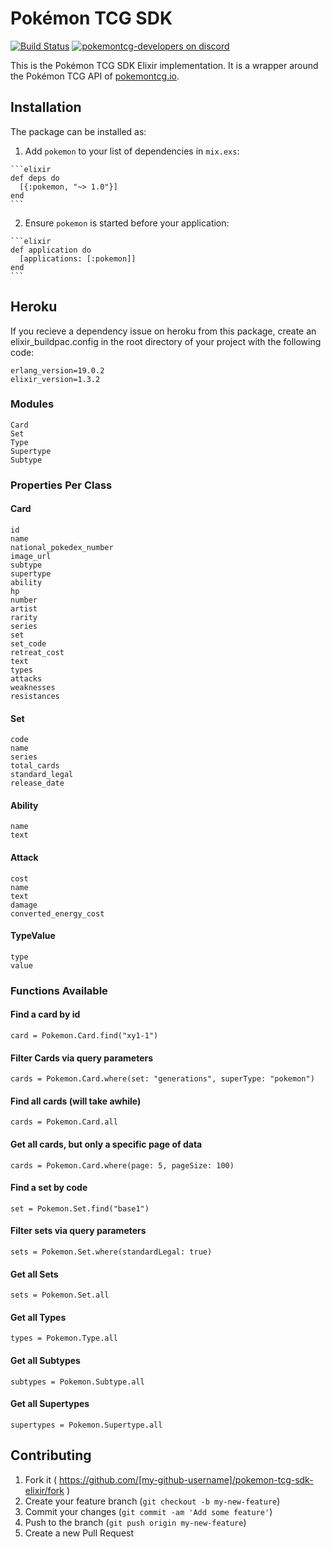 # Pokémon TCG SDK

[![Build Status](https://travis-ci.org/PokemonTCG/pokemon-tcg-sdk-elixir.svg?branch=master)](https://travis-ci.org/PokemonTCG/pokemon-tcg-sdk-elixir)
[![pokemontcg-developers on discord](https://img.shields.io/badge/discord-pokemontcg--developers-738bd7.svg)](https://discord.gg/bfKd3TQ)
<!-- [![Hex.pm](https://img.shields.io/hexpm/dt/plug.svg?maxAge=2592000)](https://hex.pm/packages/pokemon_tcg_sdk) -->
<!-- [![Code Climate](https://codeclimate.com/github/PokemonTCG/pokemon-tcg-sdk-elixir/badges/gpa.svg)](https://codeclimate.com/github/PokemonTCG/pokemon-tcg-sdk-elixir) -->
<!-- [![Coverage Status](https://coveralls.io/repos/github/PokemonTCG/pokemon-tcg-sdk-elixir/badge.svg?branch=master)](https://coveralls.io/github/PokemonTCG/pokemon-tcg-sdk-elixir?branch=master) -->

This is the Pokémon TCG SDK Elixir implementation. It is a wrapper around the Pokémon TCG API of [pokemontcg.io](http://pokemontcg.io/).

## Installation

The package can be installed as:

  1. Add `pokemon` to your list of dependencies in `mix.exs`:

    ```elixir
    def deps do
      [{:pokemon, "~> 1.0"}]
    end
    ```

  2. Ensure `pokemon` is started before your application:

    ```elixir
    def application do
      [applications: [:pokemon]]
    end
    ```

## Heroku

If you recieve a dependency issue on heroku from this package, create an elixir_buildpac.config in the root directory of your project with the following code:

  ```
  erlang_version=19.0.2
  elixir_version=1.3.2
  ```

### Modules

    Card
    Set
    Type
    Supertype
    Subtype

### Properties Per Class

#### Card

    id
    name
    national_pokedex_number
    image_url
    subtype
    supertype
    ability
    hp
    number
    artist
    rarity
    series
    set
    set_code
    retreat_cost
    text
    types
    attacks
    weaknesses
    resistances

#### Set

    code
    name
    series
    total_cards
    standard_legal
    release_date

#### Ability

    name
    text

#### Attack

    cost
    name
    text
    damage
    converted_energy_cost

#### TypeValue

    type
    value

### Functions Available

#### Find a card by id

    card = Pokemon.Card.find("xy1-1")

#### Filter Cards via query parameters

    cards = Pokemon.Card.where(set: "generations", superType: "pokemon")

#### Find all cards (will take awhile)

    cards = Pokemon.Card.all

#### Get all cards, but only a specific page of data

    cards = Pokemon.Card.where(page: 5, pageSize: 100)

#### Find a set by code

    set = Pokemon.Set.find("base1")

#### Filter sets via query parameters

    sets = Pokemon.Set.where(standardLegal: true)

#### Get all Sets

    sets = Pokemon.Set.all

#### Get all Types

    types = Pokemon.Type.all

#### Get all Subtypes

    subtypes = Pokemon.Subtype.all

#### Get all Supertypes

    supertypes = Pokemon.Supertype.all

## Contributing

1. Fork it ( https://github.com/[my-github-username]/pokemon-tcg-sdk-elixir/fork )
2. Create your feature branch (`git checkout -b my-new-feature`)
3. Commit your changes (`git commit -am 'Add some feature'`)
4. Push to the branch (`git push origin my-new-feature`)
5. Create a new Pull Request
